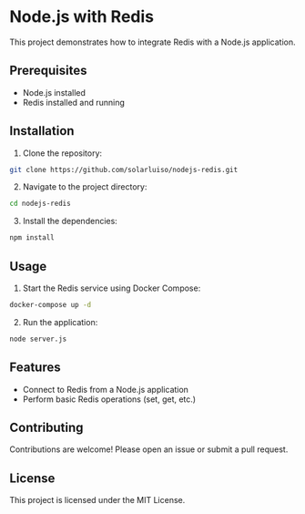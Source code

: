 # Node.js with Redis

This project demonstrates how to integrate Redis with a Node.js application.

## Prerequisites

- Node.js installed
- Redis installed and running

## Installation

1. Clone the repository:

```sh
git clone https://github.com/solarluiso/nodejs-redis.git
```

2. Navigate to the project directory:

```sh
cd nodejs-redis
```

3. Install the dependencies:

```sh
npm install
```

## Usage

1. Start the Redis service using Docker Compose:

```sh
docker-compose up -d
```

2. Run the application:

```sh
node server.js
```

## Features

- Connect to Redis from a Node.js application
- Perform basic Redis operations (set, get, etc.)

## Contributing

Contributions are welcome! Please open an issue or submit a pull request.

## License

This project is licensed under the MIT License.
